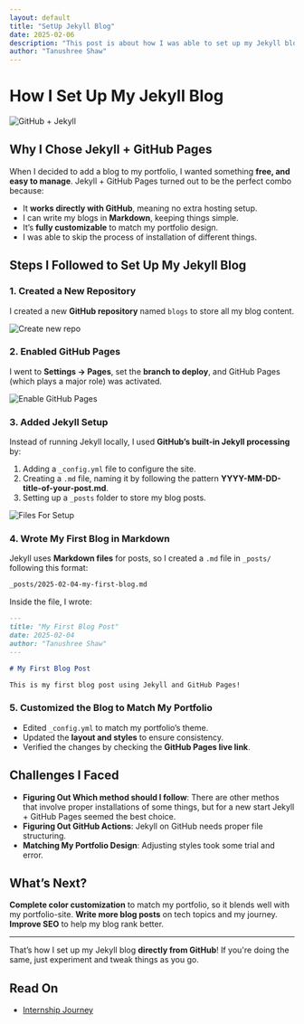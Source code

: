 ```yaml
---
layout: default
title: "SetUp Jekyll Blog"
date: 2025-02-06
description: "This post is about how I was able to set up my Jekyll blog using Jekyll + GitHub-pages. It's from a perception of a person new to Jekyll."
author: "Tanushree Shaw"
---
```

# How I Set Up My Jekyll Blog

![GitHub + Jekyll](/blogs/assets/GitHub+Jekyll.png)

## Why I Chose Jekyll + GitHub Pages

When I decided to add a blog to my portfolio, I wanted something **free, and easy to manage**. Jekyll + GitHub Pages turned out to be the perfect combo because:
- It **works directly with GitHub**, meaning no extra hosting setup.
- I can write my blogs in **Markdown**, keeping things simple.
- It’s **fully customizable** to match my portfolio design.
- I was able to skip the process of installation of different things.

## Steps I Followed to Set Up My Jekyll Blog

### 1. Created a New Repository
I created a new **GitHub repository** named `blogs` to store all my blog content.

![Create new repo](/blogs/assets/Create%20new%20repo.png)

### 2. Enabled GitHub Pages
I went to **Settings → Pages**, set the **branch to deploy**, and GitHub Pages (which plays a major role) was activated.

![Enable GitHub Pages](/blogs/assets/Set%20github%20pages.png)

### 3. Added Jekyll Setup
Instead of running Jekyll locally, I used **GitHub’s built-in Jekyll processing** by:
1. Adding a `_config.yml` file to configure the site.
2. Creating a `.md` file, naming it by following the pattern **YYYY-MM-DD-title-of-your-post.md**.
3. Setting up a `_posts` folder to store my blog posts.

![Files For Setup](/blogs/assets/Files%20for%20blog.png)

### 4. Wrote My First Blog in Markdown
Jekyll uses **Markdown files** for posts, so I created a `.md` file in `_posts/` following this format:
```sh
_posts/2025-02-04-my-first-blog.md
```
Inside the file, I wrote:
```md
---
title: "My First Blog Post"
date: 2025-02-04
author: "Tanushree Shaw"
---

# My First Blog Post

This is my first blog post using Jekyll and GitHub Pages! 
```

### 5. Customized the Blog to Match My Portfolio
- Edited `_config.yml` to match my portfolio’s theme.
- Updated the **layout and styles** to ensure consistency.
- Verified the changes by checking the **GitHub Pages live link**.

## Challenges I Faced
- **Figuring Out Which method should I follow**: There are other methos that involve proper installations of some things, but for a new start Jekyll + GitHub Pages seemed the best choice.
- **Figuring Out GitHub Actions**: Jekyll on GitHub needs proper file structuring.
- **Matching My Portfolio Design**: Adjusting styles took some trial and error.

## What’s Next?
 **Complete color customization** to match my portfolio, so it blends well with my portfolio-site.
 **Write more blog posts** on tech topics and my journey.
 **Improve SEO** to help my blog rank better.

---
That’s how I set up my Jekyll blog **directly from GitHub**! If you're doing the same, just experiment and tweak things as you go. 

## Read On  
- [Internship Journey](/blogs/internship-journey/)


